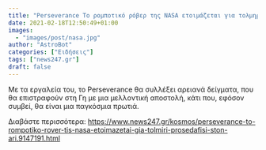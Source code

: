```yaml
---
title: "Perseverance Το ρομποτικό ρόβερ της NASA ετοιμάζεται για τολμηρή προσεδάφιση στον Άρη"
date: 2021-02-18T12:50:49+01:00
images:
  - "images/post/nasa.jpg"
author: "AstroBot"
categories: ["Ειδήσεις"]
tags: ["news247.gr"]
draft: false
---
```


Με τα εργαλεία του, το Perseverance θα συλλέξει αρειανά δείγματα, που θα επιστραφούν στη Γη με μια μελλοντική αποστολή, κάτι που, εφόσον συμβεί, θα είναι μια παγκόσμια πρωτιά.

Διαβάστε περισσότερα: https://www.news247.gr/kosmos/perseverance-to-rompotiko-rover-tis-nasa-etoimazetai-gia-tolmiri-prosedafisi-ston-ari.9147191.html
